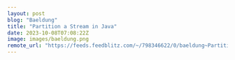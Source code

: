 ```yaml
---
layout: post
blog: "Baeldung"
title: "Partition a Stream in Java"
date: 2023-10-08T07:08:22Z
image: images/baeldung.png
remote_url: "https://feeds.feedblitz.com/~/798346622/0/baeldung~Partition-a-Stream-in-Java"
---
```

